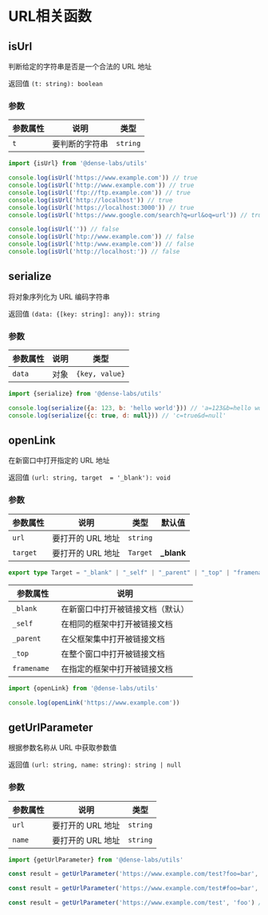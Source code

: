 # URL相关函数

## isUrl

判断给定的字符串是否是一个合法的 URL 地址

返回值 `(t: string): boolean`

### 参数

| **参数属性** | **说明**     | **类型**  |
| ------------ | ------------ | --------- |
| `t`  | 要判断的字符串| `string` |

```js
import {isUrl} from '@dense-labs/utils'

console.log(isUrl('https://www.example.com')) // true
console.log(isUrl('http://www.example.com')) // true
console.log(isUrl('ftp://ftp.example.com')) // true
console.log(isUrl('http://localhost')) // true
console.log(isUrl('https://localhost:3000')) // true
console.log(isUrl('https://www.google.com/search?q=url&oq=url')) // true

console.log(isUrl('')) // false
console.log(isUrl('htp://www.example.com')) // false
console.log(isUrl('http:/www.example.com')) // false
console.log(isUrl('http://localhost:')) // false
```

## serialize

将对象序列化为 URL 编码字符串

返回值 `(data: {[key: string]: any}): string`

### 参数

| **参数属性** | **说明**     | **类型**  |
| ------------ | ------------ | --------- |
| `data`  | 对象| `{key, value}` |

```js
import {serialize} from '@dense-labs/utils'

console.log(serialize({a: 123, b: 'hello world'})) // 'a=123&b=hello world'
console.log(serialize({c: true, d: null})) // 'c=true&d=null'
```

## openLink

在新窗口中打开指定的 URL 地址

返回值 `(url: string, target  = '_blank'): void`

### 参数

| **参数属性** | **说明**     | **类型**  | **默认值**  |
| ------------ | ------------ | --------- |---------  |
| `url`  | 要打开的 URL 地址| `string` |
| `target `  | 要打开的 URL 地址| `Target` | **_blank** |

```ts
export type Target = "_blank" | "_self" | "_parent" | "_top" | "framename"; 

```

| **参数属性** | **说明**     |
| ------------ | ------------ | 
| `_blank`  |在新窗口中打开被链接文档（默认）|
| `_self `  | 在相同的框架中打开被链接文档|
| `_parent `  | 在父框架集中打开被链接文档|
| `_top `  | 在整个窗口中打开被链接文档|
| `framename `  | 在指定的框架中打开被链接文档 |

```js
import {openLink} from '@dense-labs/utils'

console.log(openLink('https://www.example.com'))
```

## getUrlParameter

根据参数名称从 URL 中获取参数值

返回值 `(url: string, name: string): string | null`

### 参数

| **参数属性** | **说明**     | **类型**  |
| ------------ | ------------ | --------- |
| `url`  | 要打开的 URL 地址| `string` |
| `name `  | 要打开的 URL 地址| `string` |


```js
import {getUrlParameter} from '@dense-labs/utils'

const result = getUrlParameter('https://www.example.com/test?foo=bar', 'foo') // bar

const result = getUrlParameter('https://www.example.com/test#foo=bar', 'foo') // bar

const result = getUrlParameter('https://www.example.com/test', 'foo') // null

```

